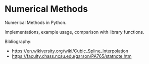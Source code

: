 # Numerical Methods
Numerical Methods in Python.

Implementations, example usage, comparison with library functions.

Bibliography:
* https://en.wikiversity.org/wiki/Cubic_Spline_Interpolation
* https://faculty.chass.ncsu.edu/garson/PA765/statnote.htm
